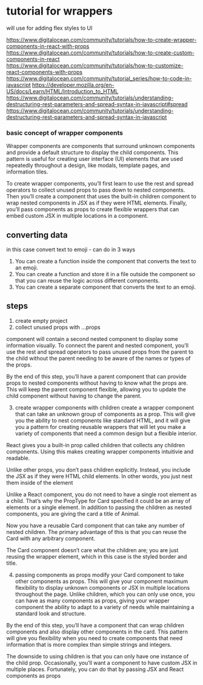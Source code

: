 # tutorial for wrappers
will use for adding flex styles to UI

https://www.digitalocean.com/community/tutorials/how-to-create-wrapper-components-in-react-with-props
https://www.digitalocean.com/community/tutorials/how-to-create-custom-components-in-react
https://www.digitalocean.com/community/tutorials/how-to-customize-react-components-with-props
https://www.digitalocean.com/community/tutorial_series/how-to-code-in-javascript
https://developer.mozilla.org/en-US/docs/Learn/HTML/Introduction_to_HTML
https://www.digitalocean.com/community/tutorials/understanding-destructuring-rest-parameters-and-spread-syntax-in-javascript#spread
https://www.digitalocean.com/community/tutorials/understanding-destructuring-rest-parameters-and-spread-syntax-in-javascript


### basic concept of wrapper components
Wrapper components are components that surround unknown components and provide a default structure to display the child components. This pattern is useful for creating user interface (UI) elements that are used repeatedly throughout a design, like modals, template pages, and information tiles.

To create wrapper components, you’ll first learn to use the rest and spread operators to collect unused props to pass down to nested components. Then you’ll create a component that uses the built-in children component to wrap nested components in JSX as if they were HTML elements. Finally, you’ll pass components as props to create flexible wrappers that can embed custom JSX in multiple locations in a component.

## converting data
in this case convert text to emoji - can do in 3 ways
1. You can create a function inside the component that converts the text to an emoji.
2. You can create a function and store it in a file outside the component so that you can reuse the logic across different components.
3. You can create a separate component that converts the text to an emoji.

## steps

1. create empty project
2. collect unused props with ...props
 
component will contain a second nested component to display some information visually. To connect the parent and nested component, you’ll use the rest and spread operators to pass unused props from the parent to the child without the parent needing to be aware of the names or types of the props.

By the end of this step, you’ll have a parent component that can provide props to nested components without having to know what the props are. This will keep the parent component flexible, allowing you to update the child component without having to change the parent.

3. create wrapper components with children
create a wrapper component that can take an unknown group of components as a prop. This will give you the ability to nest components like standard HTML, and it will give you a pattern for creating reusable wrappers that will let you make a variety of components that need a common design but a flexible interior.

React gives you a built-in prop called children that collects any children components. Using this makes creating wrapper components intuitivie and readable.

Unlike other props, you don’t pass children explicitly. Instead, you include the JSX as if they were HTML child elements. In other words, you just nest them inside of the element

Unlike a React component, you do not need to have a single root element as a child. That’s why the PropType for Card specified it could be an array of elements or a single element. In addition to passing the children as nested components, you are giving the card a title of Animal.

Now you have a reusable Card component that can take any number of nested children. The primary advantage of this is that you can reuse the Card with any arbitrary component. 

The Card component doesn’t care what the children are; you are just reusing the wrapper element, which in this case is the styled border and title.

4. passing components as props
modify your Card component to take other components as props. This will give your component maximum flexibility to display unknown components or JSX in multiple locations throughout the page. Unlike children, which you can only use once, you can have as many components as props, giving your wrapper component the ability to adapt to a variety of needs while maintaining a standard look and structure.

By the end of this step, you’ll have a component that can wrap children components and also display other components in the card. This pattern will give you flexibility when you need to create components that need information that is more complex than simple strings and integers.



The downside to using children is that you can only have one instance of the child prop. Occasionally, you’ll want a component to have custom JSX in multiple places. Fortunately, you can do that by passing JSX and React components as props
